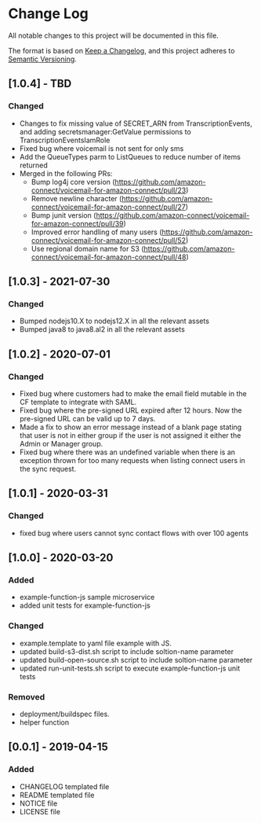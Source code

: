 # Change Log
All notable changes to this project will be documented in this file.

The format is based on [Keep a Changelog](https://keepachangelog.com/en/1.0.0/),
and this project adheres to [Semantic Versioning](https://semver.org/spec/v2.0.0.html).

## [1.0.4] - TBD
### Changed
- Changes to fix missing value of SECRET_ARN from TranscriptionEvents, and adding secretsmanager:GetValue permissions to TranscriptionEventsIamRole
- Fixed bug where voicemail is not sent for only sms
- Add the QueueTypes parm to ListQueues to reduce number of items returned
- Merged in the following PRs:
    - Bump log4j core version (https://github.com/amazon-connect/voicemail-for-amazon-connect/pull/23)
    - Remove newline character (https://github.com/amazon-connect/voicemail-for-amazon-connect/pull/27)
    - Bump junit version (https://github.com/amazon-connect/voicemail-for-amazon-connect/pull/39)
    - Improved error handling of many users (https://github.com/amazon-connect/voicemail-for-amazon-connect/pull/52)
    - Use regional domain name for S3 (https://github.com/amazon-connect/voicemail-for-amazon-connect/pull/48)


## [1.0.3] - 2021-07-30
### Changed
- Bumped nodejs10.X to nodejs12.X in all the relevant assets
- Bumped java8 to java8.al2 in all the relevant assets

## [1.0.2] - 2020-07-01
### Changed
- Fixed bug where customers had to make the email field mutable in the CF template to integrate with SAML.
- Fixed bug where the pre-signed URL expired after 12 hours. Now the pre-signed URL can be valid up to 7 days.
- Made a fix to show an error message instead of a blank page stating that user is not in either group if the user is not assigned it either the Admin or Manager group.
- Fixed bug where there was an undefined variable when there is an exception thrown for too many requests when listing connect users in the sync request.

## [1.0.1] - 2020-03-31
### Changed
- fixed bug where users cannot sync contact flows with over 100 agents

## [1.0.0] - 2020-03-20
### Added
- example-function-js sample microservice
- added unit tests for example-function-js

### Changed
- example.template to yaml file example with JS.
- updated build-s3-dist.sh script to include soltion-name parameter
- updated build-open-source.sh script to include soltion-name parameter
- updated run-unit-tests.sh script to execute example-function-js unit tests

### Removed
- deployment/buildspec files.
- helper function

## [0.0.1] - 2019-04-15
### Added
- CHANGELOG templated file
- README templated file
- NOTICE file
- LICENSE file
